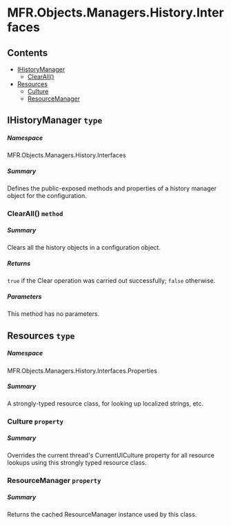 <a name='assembly'></a>
# MFR.Objects.Managers.History.Interfaces

## Contents

- [IHistoryManager](#T-MFR-Objects-Managers-History-Interfaces-IHistoryManager 'MFR.Objects.Managers.History.Interfaces.IHistoryManager')
  - [ClearAll()](#M-MFR-Objects-Managers-History-Interfaces-IHistoryManager-ClearAll 'MFR.Objects.Managers.History.Interfaces.IHistoryManager.ClearAll')
- [Resources](#T-MFR-Objects-Managers-History-Interfaces-Properties-Resources 'MFR.Objects.Managers.History.Interfaces.Properties.Resources')
  - [Culture](#P-MFR-Objects-Managers-History-Interfaces-Properties-Resources-Culture 'MFR.Objects.Managers.History.Interfaces.Properties.Resources.Culture')
  - [ResourceManager](#P-MFR-Objects-Managers-History-Interfaces-Properties-Resources-ResourceManager 'MFR.Objects.Managers.History.Interfaces.Properties.Resources.ResourceManager')

<a name='T-MFR-Objects-Managers-History-Interfaces-IHistoryManager'></a>
## IHistoryManager `type`

##### Namespace

MFR.Objects.Managers.History.Interfaces

##### Summary

Defines the public-exposed methods and properties of a history manager
object for the configuration.

<a name='M-MFR-Objects-Managers-History-Interfaces-IHistoryManager-ClearAll'></a>
### ClearAll() `method`

##### Summary

Clears all the history objects in a configuration object.

##### Returns

`true` if the Clear operation was carried out
successfully; `false` otherwise.

##### Parameters

This method has no parameters.

<a name='T-MFR-Objects-Managers-History-Interfaces-Properties-Resources'></a>
## Resources `type`

##### Namespace

MFR.Objects.Managers.History.Interfaces.Properties

##### Summary

A strongly-typed resource class, for looking up localized strings, etc.

<a name='P-MFR-Objects-Managers-History-Interfaces-Properties-Resources-Culture'></a>
### Culture `property`

##### Summary

Overrides the current thread's CurrentUICulture property for all
  resource lookups using this strongly typed resource class.

<a name='P-MFR-Objects-Managers-History-Interfaces-Properties-Resources-ResourceManager'></a>
### ResourceManager `property`

##### Summary

Returns the cached ResourceManager instance used by this class.
